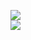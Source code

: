 [![](https://img.shields.io/badge/Made%20With-Github%20Spray-lightgrey.svg?style=for-the-badge&logo=github)](https://github.com/Annihil/github-spray#22476)  
[![](https://i.imgur.com/2DrTn0Z.gif)](https://github.com/Annihil/github-spray)